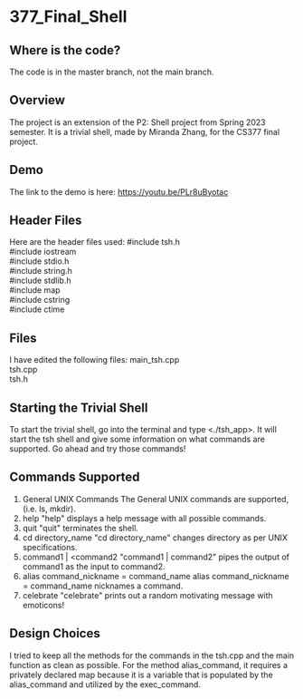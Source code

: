 # 377_Final_Shell

## Where is the code?
  The code is in the master branch, not the main branch.

## Overview
  The project is an extension of the P2: Shell project from Spring 2023 semester. It is a trivial shell, made by Miranda Zhang, for the CS377 final project.

## Demo
  The link to the demo is here: https://youtu.be/PLr8uByotac

## Header Files
  Here are the header files used:
  #include tsh.h <br>
  #include iostream <br>
  #include stdio.h <br>
  #include string.h <br>
  #include stdlib.h <br>
  #include map <br>
  #include cstring <br>
  #include ctime <br>

## Files
  I have edited the following files:
  main_tsh.cpp <br>
  tsh.cpp <br>
  tsh.h <br>
  
## Starting the Trivial Shell
  To start the trivial shell, go into the terminal and type <./tsh_app>. It will start the tsh shell and give some information on what commands are supported. Go ahead and try those commands!
  
## Commands Supported
  1. General UNIX Commands
    The General UNIX commands are supported, (i.e. ls, mkdir). 
  2. help
    "help" displays a help message with all possible commands.
  3. quit
    "quit" terminates the shell.
  4. cd directory_name
  "cd directory_name" changes directory as per UNIX specifications.
  5. command1 | <command2
  "command1 | command2" pipes the output of command1 as the input to command2.
  6. alias command_nickname = command_name
  alias command_nickname = command_name nicknames a command.
  7. celebrate
    "celebrate" prints out a random motivating message with emoticons!

## Design Choices
I tried to keep all the methods for the commands in the tsh.cpp and the main function as clean as possible. For the method alias_command, it requires a privately declared map because it is a variable that is populated by the alias_command and utilized by the exec_command. 

  

